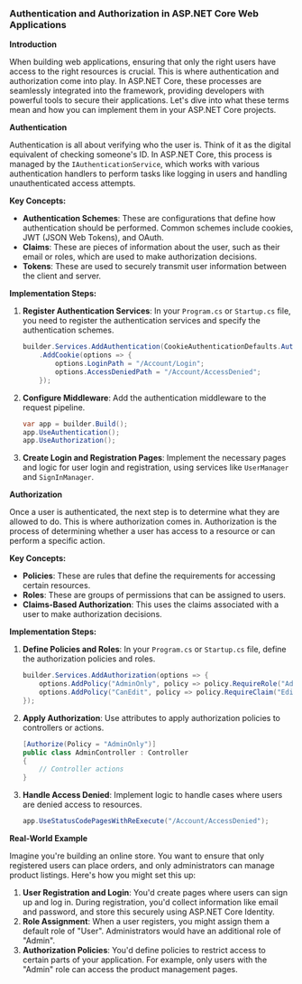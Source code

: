 ### Authentication and Authorization in ASP.NET Core Web Applications

**Introduction**

When building web applications, ensuring that only the right users have access to the right resources is crucial. This is where authentication and authorization come into play. In ASP.NET Core, these processes are seamlessly integrated into the framework, providing developers with powerful tools to secure their applications. Let's dive into what these terms mean and how you can implement them in your ASP.NET Core projects.

**Authentication**

Authentication is all about verifying who the user is. Think of it as the digital equivalent of checking someone's ID. In ASP.NET Core, this process is managed by the `IAuthenticationService`, which works with various authentication handlers to perform tasks like logging in users and handling unauthenticated access attempts.

**Key Concepts:**
- **Authentication Schemes**: These are configurations that define how authentication should be performed. Common schemes include cookies, JWT (JSON Web Tokens), and OAuth.
- **Claims**: These are pieces of information about the user, such as their email or roles, which are used to make authorization decisions.
- **Tokens**: These are used to securely transmit user information between the client and server.

**Implementation Steps:**
1. **Register Authentication Services**: In your `Program.cs` or `Startup.cs` file, you need to register the authentication services and specify the authentication schemes.
   ```csharp
   builder.Services.AddAuthentication(CookieAuthenticationDefaults.AuthenticationScheme)
       .AddCookie(options => {
           options.LoginPath = "/Account/Login";
           options.AccessDeniedPath = "/Account/AccessDenied";
       });
   ```

2. **Configure Middleware**: Add the authentication middleware to the request pipeline.
   ```csharp
   var app = builder.Build();
   app.UseAuthentication();
   app.UseAuthorization();
   ```

3. **Create Login and Registration Pages**: Implement the necessary pages and logic for user login and registration, using services like `UserManager` and `SignInManager`.

**Authorization**

Once a user is authenticated, the next step is to determine what they are allowed to do. This is where authorization comes in. Authorization is the process of determining whether a user has access to a resource or can perform a specific action.

**Key Concepts:**
- **Policies**: These are rules that define the requirements for accessing certain resources.
- **Roles**: These are groups of permissions that can be assigned to users.
- **Claims-Based Authorization**: This uses the claims associated with a user to make authorization decisions.

**Implementation Steps:**
1. **Define Policies and Roles**: In your `Program.cs` or `Startup.cs` file, define the authorization policies and roles.
   ```csharp
   builder.Services.AddAuthorization(options => {
       options.AddPolicy("AdminOnly", policy => policy.RequireRole("Admin"));
       options.AddPolicy("CanEdit", policy => policy.RequireClaim("EditPermission"));
   });
   ```

2. **Apply Authorization**: Use attributes to apply authorization policies to controllers or actions.
   ```csharp
   [Authorize(Policy = "AdminOnly")]
   public class AdminController : Controller
   {
       // Controller actions
   }
   ```

3. **Handle Access Denied**: Implement logic to handle cases where users are denied access to resources.
   ```csharp
   app.UseStatusCodePagesWithReExecute("/Account/AccessDenied");
   ```

**Real-World Example**

Imagine you're building an online store. You want to ensure that only registered users can place orders, and only administrators can manage product listings. Here's how you might set this up:

1. **User Registration and Login**: You'd create pages where users can sign up and log in. During registration, you'd collect information like email and password, and store this securely using ASP.NET Core Identity.
2. **Role Assignment**: When a user registers, you might assign them a default role of "User". Administrators would have an additional role of "Admin".
3. **Authorization Policies**: You'd define policies to restrict access to certain parts of your application. For example, only users with the "Admin" role can access the product management pages.

